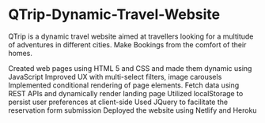 # QTrip-Dynamic-Travel-Website

QTrip is a dynamic travel website aimed at travellers looking for a multitude of adventures in different cities. Make Bookings from the comfort of their homes.

Created web pages using HTML 5 and CSS and made them dynamic using JavaScript
Improved UX with multi-select filters, image carousels
Implemented conditional rendering of page elements. Fetch data using REST APIs and dynamically render landing page
Utilized localStorage to persist user preferences at client-side
Used JQuery to facilitate the reservation form submission
Deployed the website using Netlify and Heroku
